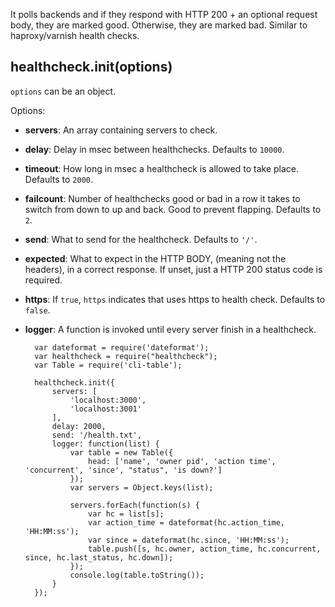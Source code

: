 It polls backends and if they respond with HTTP 200 + an optional request body, they are marked good.  Otherwise, they are marked bad.  Similar to haproxy/varnish health checks.

## healthcheck.init(options)

`options` can be an object.

Options:

* **servers**: An array containing servers to check.
* **delay**: Delay in msec between healthchecks. Defaults to `10000`.
* **timeout**: How long in msec a healthcheck is allowed to take place. Defaults to `2000`.
* **failcount**: Number of healthchecks good or bad in a row it takes to switch from down to up and back. Good to prevent flapping. Defaults to `2`.
* **send**:  What to send for the healthcheck. Defaults to `'/'`.
* **expected**: What to expect in the HTTP BODY, (meaning not the headers), in a correct response. If unset, just a HTTP 200 status code is required.
* **https**: If `true`, `https` indicates that uses https to health check. Defaults to `false`.
* **logger**: A function is invoked until every server finish in a healthcheck.



    	var dateformat = require('dateformat');
    	var healthcheck = require("healthcheck");
    	var Table = require('cli-table');

		healthcheck.init({
        	servers: [
            	'localhost:3000',
            	'localhost:3001'
        	],
        	delay: 2000,
        	send: '/health.txt',
        	logger: function(list) {
            	var table = new Table({
                	head: ['name', 'owner pid', 'action time', 'concurrent', 'since', "status", 'is down?']
            	});
            	var servers = Object.keys(list);

            	servers.forEach(function(s) {
                	var hc = list[s];
                	var action_time = dateformat(hc.action_time, 'HH:MM:ss');
                	var since = dateformat(hc.since, 'HH:MM:ss');
                	table.push([s, hc.owner, action_time, hc.concurrent, since, hc.last_status, hc.down]);
            	});
            	console.log(table.toString());
        	}
    	});
